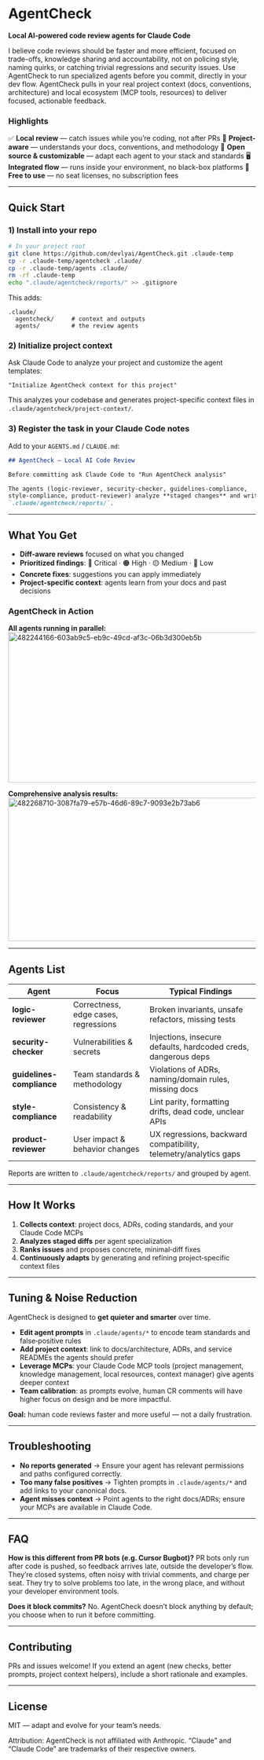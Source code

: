 # AgentCheck

**Local AI-powered code review agents for Claude Code**

I believe code reviews should be faster and more efficient, focused on trade-offs, knowledge sharing and accountability, not on policing style, naming quirks, or catching trivial regressions and security issues.
Use AgentCheck to run specialized agents before you commit, directly in your dev flow. AgentCheck pulls in your real project context (docs, conventions, architecture) and local ecosystem (MCP tools, resources) to deliver focused, actionable feedback.

### Highlights

✅ **Local review** — catch issues while you’re coding, not after PRs
🧠 **Project-aware** — understands your docs, conventions, and methodology
🔧 **Open source & customizable** — adapt each agent to your stack and standards
🖥️ **Integrated flow** — runs inside your environment, no black-box platforms
💸 **Free to use** — no seat licenses, no subscription fees

---

## Quick Start

### 1) Install into your repo

```bash
# In your project root
git clone https://github.com/devlyai/AgentCheck.git .claude-temp
cp -r .claude-temp/agentcheck .claude/
cp -r .claude-temp/agents .claude/
rm -rf .claude-temp
echo ".claude/agentcheck/reports/" >> .gitignore
```

This adds:

```
.claude/
  agentcheck/     # context and outputs
  agents/         # the review agents 
```

### 2) Initialize project context

Ask Claude Code to analyze your project and customize the agent templates:

```
"Initialize AgentCheck context for this project"
```

This analyzes your codebase and generates project-specific context files in `.claude/agentcheck/project-context/`.

### 3) Register the task in your Claude Code notes

Add to your `AGENTS.md` / `CLAUDE.md`:

```markdown
## AgentCheck — Local AI Code Review

Before committing ask Claude Code to "Run AgentCheck analysis"

The agents (logic-reviewer, security-checker, guidelines-compliance,
style-compliance, product-reviewer) analyze **staged changes** and write reports to:
`.claude/agentcheck/reports/`.
```

---

## What You Get

* **Diff‑aware reviews** focused on what you changed
* **Prioritized findings**: 🔴 Critical · 🟠 High · 🟡 Medium · 🔵 Low
* **Concrete fixes**: suggestions you can apply immediately
* **Project‑specific context**: agents learn from your docs and past decisions

### AgentCheck in Action

**All agents running in parallel:**
<img width="553" height="306" alt="482244166-603ab9c5-eb9c-49cd-af3c-06b3d300eb5b" src="https://github.com/user-attachments/assets/83caf100-f3e4-4694-845c-3721fbea9981" />

**Comprehensive analysis results:**
<img width="1183" height="292" alt="482268710-3087fa79-e57b-46d6-89c7-9093e2b73ab6" src="https://github.com/user-attachments/assets/461c981f-8bec-4b1f-b8cb-2977369a405d" />


---

## Agents List

| Agent                     | Focus                                | Typical Findings                                                 |
| ------------------------- | ------------------------------------ | ---------------------------------------------------------------- |
| **logic-reviewer**        | Correctness, edge cases, regressions | Broken invariants, unsafe refactors, missing tests               |
| **security-checker**      | Vulnerabilities & secrets            | Injections, insecure defaults, hardcoded creds, dangerous deps   |
| **guidelines-compliance** | Team standards & methodology         | Violations of ADRs, naming/domain rules, missing docs            |
| **style-compliance**      | Consistency & readability            | Lint parity, formatting drifts, dead code, unclear APIs          |
| **product-reviewer**      | User impact & behavior changes       | UX regressions, backward compatibility, telemetry/analytics gaps |

Reports are written to `.claude/agentcheck/reports/` and grouped by agent.

---

## How It Works

1. **Collects context**: project docs, ADRs, coding standards, and your Claude Code MCPs
2. **Analyzes staged diffs** per agent specialization
3. **Ranks issues** and proposes concrete, minimal‑diff fixes
4. **Continuously adapts** by generating and refining project‑specific context files

---

## Tuning & Noise Reduction

AgentCheck is designed to **get quieter and smarter** over time.

* **Edit agent prompts** in `.claude/agents/*` to encode team standards and false‑positive rules
* **Add project context**: link to docs/architecture, ADRs, and service READMEs the agents should prefer
* **Leverage MCPs**: your Claude Code MCP tools (project management, knowledge management, local resources, context manager) give agents deeper context
* **Team calibration**: as prompts evolve, human CR comments will have higher focus on design and be more impactful.

**Goal:** human code reviews faster and more useful — not a daily frustration.

---

## Troubleshooting

* **No reports generated** → Ensure your agent has relevant permissions and paths configured correctly.
* **Too many false positives** → Tighten prompts in `.claude/agents/*` and add links to your canonical docs.
* **Agent misses context** → Point agents to the right docs/ADRs; ensure your MCPs are available in Claude Code.

---

## FAQ

**How is this different from PR bots (e.g. Cursor Bugbot)?**
PR bots only run after code is pushed, so feedback arrives late, outside the developer’s flow. They’re closed systems, often noisy with trivial comments, and charge per seat. They try to solve problems too late, in the wrong place, and without your developer environment tools.

**Does it block commits?**
No. AgentCheck doesn’t block anything by default; you choose when to run it before committing.

---

## Contributing

PRs and issues welcome! If you extend an agent (new checks, better prompts, project context helpers), include a short rationale and examples.

---

## License

MIT — adapt and evolve for your team’s needs.

Attribution: AgentCheck is not affiliated with Anthropic. “Claude” and “Claude Code” are trademarks of their respective owners.
